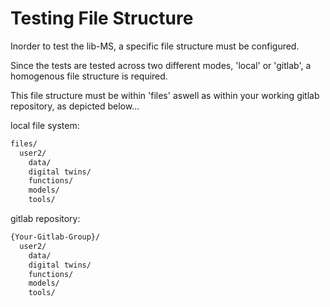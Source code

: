 # Testing File Structure

Inorder to test the lib-MS, a specific file structure must be configured.

Since the tests are tested across two different modes,
'local' or 'gitlab', a homogenous file structure is required.

This file structure must be within 'files' aswell as within
your working gitlab repository, as depicted below...

local file system:

```txt
files/
  user2/
    data/
    digital twins/
    functions/
    models/
    tools/
```

gitlab repository:

```txt
{Your-Gitlab-Group}/
  user2/
    data/
    digital twins/
    functions/
    models/
    tools/
```
